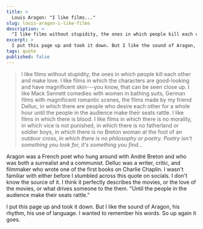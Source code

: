 ```yaml
---
title: >
  Louis Aragon: "I like films..."
slug: louis-aragon-i-like-films
description: >
  "I like films without stupidity, the ones in which people kill each other and make love. I like films in which the characters are good-looking..."
excerpt: >
  I put this page up and took it down. But I like the sound of Aragon, his rhythm, his use of language. I wanted to remember his words. So up again it goes.
tags: quote
published: false
---
```

> I like films without stupidity, the ones in which people kill each other and make love. I like films in which the characters are good-looking and have magnificent skin---you know, that can be seen close up. I like Mack Sennett comedies with women in bathing suits, German films with magnificent romantic scenes, the films made by my friend Delluc, in which there are people who desire each other for a whole hour until the people in the audience make their seats rattle. I like films in which there is blood. I like films in which there is no morality, in which vice is not punished, in which there is no fatherland or soldier boys, in which there is no Breton woman at the foot of an outdoor cross, _in which there is no philosophy or poetry. Poetry isn't something you look for, it's something you find..._

<!--more -->

Aragon was a French poet who hung around with André Breton and who was both a surrealist and a communist. Delluc was a writer, critic, and filmmaker who wrote one of the first books on Charlie Chaplin. I wasn't familiar with either before I stumbled across this quote on socials. I don't know the source of it. I think it perfectly describes the movies, or the love of the movies, or what drives someone to the them. "Until the people in the audience make their seats rattle."

I put this page up and took it down. But I like the sound of Aragon, his rhythm, his use of language. I wanted to remember his words. So up again it goes.
